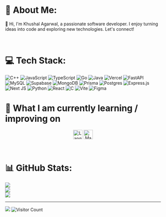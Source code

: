 # 💫 About Me:
👋 Hi, I'm Khushal Agarwal, a passionate software developer. I enjoy turning ideas into code and exploring new technologies. Let's connect!<br><br><br>


# 💻 Tech Stack:
![C++](https://img.shields.io/badge/c++-%2300599C.svg?style=for-the-badge&logo=c%2B%2B&logoColor=white) ![JavaScript](https://img.shields.io/badge/javascript-%23323330.svg?style=for-the-badge&logo=javascript&logoColor=%23F7DF1E) ![TypeScript](https://img.shields.io/badge/typescript-%23007ACC.svg?style=for-the-badge&logo=typescript&logoColor=white) ![Go](https://img.shields.io/badge/go-%2300ADD8.svg?style=for-the-badge&logo=go&logoColor=white) ![Java](https://img.shields.io/badge/java-%23ED8B00.svg?style=for-the-badge&logo=openjdk&logoColor=white) ![Vercel](https://img.shields.io/badge/vercel-%23000000.svg?style=for-the-badge&logo=vercel&logoColor=white) ![FastAPI](https://img.shields.io/badge/FastAPI-005571?style=for-the-badge&logo=fastapi) ![MySQL](https://img.shields.io/badge/mysql-4479A1.svg?style=for-the-badge&logo=mysql&logoColor=white) ![Supabase](https://img.shields.io/badge/Supabase-3ECF8E?style=for-the-badge&logo=supabase&logoColor=white) ![MongoDB](https://img.shields.io/badge/MongoDB-%234ea94b.svg?style=for-the-badge&logo=mongodb&logoColor=white) ![Prisma](https://img.shields.io/badge/Prisma-3982CE?style=for-the-badge&logo=Prisma&logoColor=white) ![Postgres](https://img.shields.io/badge/postgres-%23316192.svg?style=for-the-badge&logo=postgresql&logoColor=white) ![Express.js](https://img.shields.io/badge/express.js-%23404d59.svg?style=for-the-badge&logo=express&logoColor=%2361DAFB) ![Next JS](https://img.shields.io/badge/Next-black?style=for-the-badge&logo=next.js&logoColor=white) ![Python](https://img.shields.io/badge/python-3670A0?style=for-the-badge&logo=python&logoColor=ffdd54) ![React](https://img.shields.io/badge/react-%2320232a.svg?style=for-the-badge&logo=react&logoColor=%2361DAFB) ![C](https://img.shields.io/badge/c-%2300599C.svg?style=for-the-badge&logo=c&logoColor=white) ![Vite](https://img.shields.io/badge/vite-%23646CFF.svg?style=for-the-badge&logo=vite&logoColor=white) ![Figma](https://img.shields.io/badge/figma-%23F24E1E.svg?style=for-the-badge&logo=figma&logoColor=white)
<br>

# 📖  What I am currently learning / improving on
<p align="center">
<!-- <img src="https://img.shields.io/badge/Rust-F54D01?logo=rust&logoColor=564438" alt="rust logo" title="Rust" height="25" /> -->
<!-- <img src="https://img.shields.io/badge/Blockchain-282C34?logo=ethereum&logoColor=7870e5" alt="Blockchain logo" title="Blockchain" height="25" /> -->
<img src="https://img.shields.io/badge/LangChain-FF8C00?logo=langchain&logoColor=000000" alt="LangChain" title="Langchain" height="30" />
<img src="https://img.shields.io/badge/Machine Learning-282C34?logo=openai&logoColor=7870e5" alt="Machine Learning" title="Machine Learning" height="30" />
</p>
<br/>

# 📊 GitHub Stats:
![](https://github-readme-stats.vercel.app/api?username=khushal1512&theme=dark&hide_border=false&include_all_commits=false&count_private=false)<br/>
![](https://nirzak-streak-stats.vercel.app/?user=khushal1512&theme=dark&hide_border=false)<br/>
![](https://github-readme-stats.vercel.app/api/top-langs/?username=khushal1512&theme=dark&hide_border=false&include_all_commits=false&count_private=false&layout=compact)

 
---
[![](https://visitcount.itsvg.in/api?id=khushal1512&icon=0&color=0)](https://visitcount.itsvg.in)
![Visitor Count](https://profile-counter.glitch.me/khushal1512/count.svg)
<!-- Proudly created with GPRM ( https://gprm.itsvg.in ) -->
